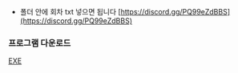 - 폴더 안에 회차 txt 넣으면 됩니다   [https://discord.gg/PQ99eZdBBS](https://discord.gg/PQ99eZdBBS)

### 프로그램 다운로드
[EXE](https://cdn.discordapp.com/attachments/904052800852459522/932637674962059265/parse.exe)


